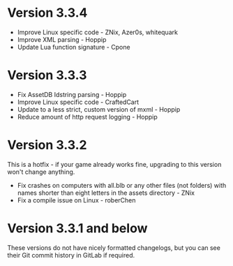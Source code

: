 # Version 3.3.4

* Improve Linux specific code - ZNix, Azer0s, whitequark
* Improve XML parsing - Hoppip
* Update Lua function signature - Cpone

# Version 3.3.3

* Fix AssetDB Idstring parsing - Hoppip
* Improve Linux specific code - CraftedCart
* Update to a less strict, custom version of mxml - Hoppip
* Reduce amount of http request logging - Hoppip

# Version 3.3.2

This is a hotfix - if your game already works fine, upgrading to this version won't change anything.

* Fix crashes on computers with all.blb or any other files (not folders) with names shorter than eight letters in the assets directory - ZNix
* Fix a compile issue on Linux - roberChen

# Version 3.3.1 and below

These versions do not have nicely formatted changelogs, but you can see their Git commit history in GitLab if required.
